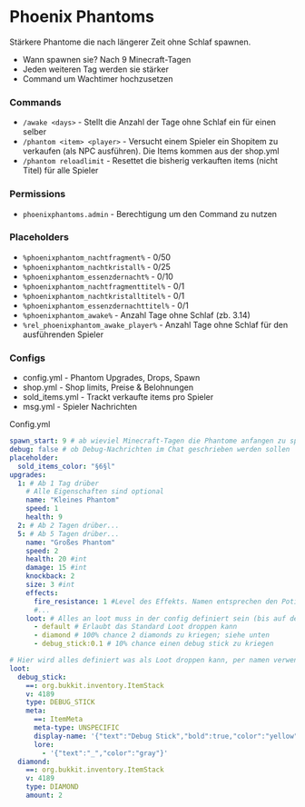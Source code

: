 # Phoenix Phantoms
Stärkere Phantome die nach längerer Zeit ohne Schlaf spawnen.
- Wann spawnen sie? Nach 9 Minecraft-Tagen
- Jeden weiteren Tag werden sie stärker
- Command um Wachtimer hochzusetzen

### Commands
- `/awake <days>` - Stellt die Anzahl der Tage ohne Schlaf ein für einen selber
- `/phantom <item> <player>` - Versucht einem Spieler ein Shopitem zu verkaufen (als NPC ausführen). Die Items kommen aus der shop.yml
- `/phantom reloadlimit` - Resettet die bisherig verkauften items (nicht Titel) für alle Spieler

### Permissions
- `phoenixphantoms.admin` - Berechtigung um den Command zu nutzen


### Placeholders
- `%phoenixphantom_nachtfragment%` - 0/50
- `%phoenixphantom_nachtkristall%` - 0/25
- `%phoenixphantom_essenzdernacht%` - 0/10
- `%phoenixphantom_nachtfragmenttitel%` - 0/1
- `%phoenixphantom_nachtkristalltitel%` - 0/1
- `%phoenixphantom_essenzdernachttitel%` - 0/1
- `%phoenixphantom_awake%` - Anzahl Tage ohne Schlaf (zb. 3.14)
- `%rel_phoenixphantom_awake_player%` - Anzahl Tage ohne Schlaf für den ausführenden Spieler

### Configs

- config.yml - Phantom Upgrades, Drops, Spawn
- shop.yml - Shop limits, Preise & Belohnungen
- sold_items.yml - Trackt verkaufte items pro Spieler
- msg.yml - Spieler Nachrichten

Config.yml
```yaml
spawn_start: 9 # ab wieviel Minecraft-Tagen die Phantome anfangen zu spawnen
debug: false # ob Debug-Nachrichten im Chat geschrieben werden sollen
placeholder:
  sold_items_color: "§6§l"
upgrades:
  1: # Ab 1 Tag drüber
    # Alle Eigenschaften sind optional
    name: "Kleines Phantom"
    speed: 1
    health: 9
  2: # Ab 2 Tagen drüber...
  5: # Ab 5 Tagen drüber...
    name: "Großes Phantom"
    speed: 2
    health: 20 #int
    damage: 15 #int
    knockback: 2
    size: 3 #int
    effects:
      fire_resistance: 1 #Level des Effekts. Namen entsprechen den PotionEffectTypes
      #...
    loot: # Alles an loot muss in der config definiert sein (bis auf default)
      - default # Erlaubt das Standard Loot droppen kann
      - diamond # 100% chance 2 diamonds zu kriegen; siehe unten
      - debug_stick:0.1 # 10% chance einen debug stick zu kriegen

# Hier wird alles definiert was als Loot droppen kann, per namen verwendet man es
loot:
  debug_stick:
    ==: org.bukkit.inventory.ItemStack
    v: 4189
    type: DEBUG_STICK
    meta:
      ==: ItemMeta
      meta-type: UNSPECIFIC
      display-name: '{"text":"Debug Stick","bold":true,"color":"yellow"}'
      lore:
        - '{"text":"_","color":"gray"}'
  diamond:
    ==: org.bukkit.inventory.ItemStack
    v: 4189
    type: DIAMOND
    amount: 2
```
